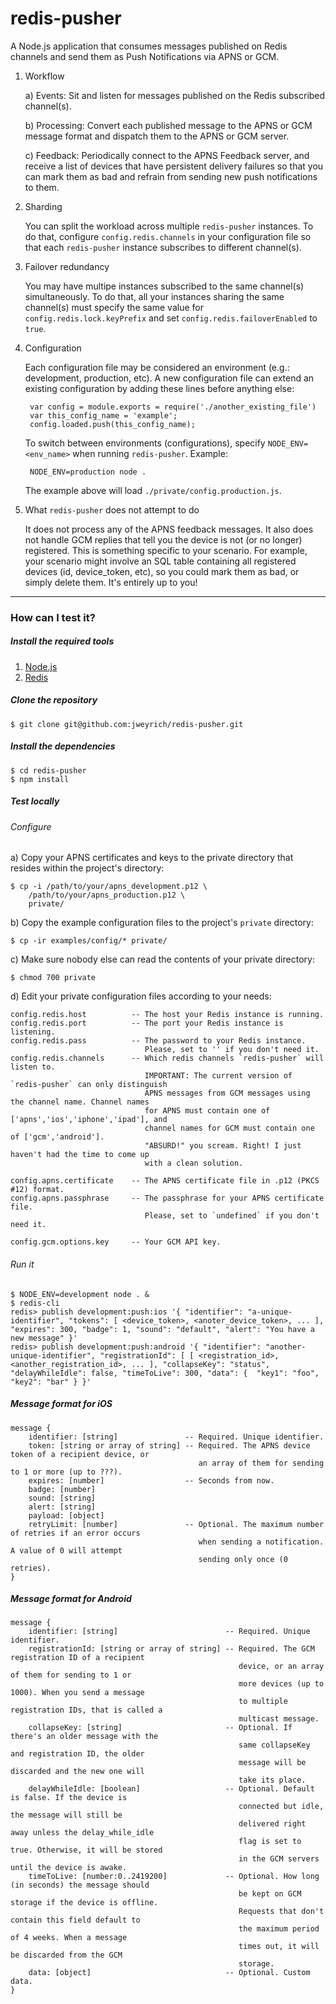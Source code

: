 # redis-pusher

A Node.js application that consumes messages published on Redis channels and
send them as Push Notifications via APNS or GCM.

1. Workflow

	a) Events: Sit and listen for messages published on the Redis subscribed
	   channel(s).

	b) Processing: Convert each published message to the APNS or GCM message format
	   and dispatch them to the APNS or GCM server.

	c) Feedback: Periodically connect to the APNS Feedback server, and receive a
	   list of devices that have persistent delivery failures so that you can
	   mark them as bad and refrain from sending new push notifications to them.

2. Sharding

	You can split the workload across multiple `redis-pusher` instances.
	To do that, configure `config.redis.channels` in your configuration file so
	that each `redis-pusher` instance subscribes to different channel(s).

3. Failover redundancy

	You may have multipe instances subscribed to the same channel(s)
	simultaneously. To do that, all your instances sharing the same channel(s)
	must specify the same value for `config.redis.lock.keyPrefix` and set
	`config.redis.failoverEnabled` to `true`.

4. Configuration

	Each configuration file may be considered an environment (e.g.: development,
	production, etc). A new configuration file can extend an existing
	configuration by adding these lines before anything else:

		var config = module.exports = require('./another_existing_file')
		var this_config_name = 'example';
		config.loaded.push(this_config_name);

	To switch between environments (configurations), specify
	`NODE_ENV=<env_name>` when running `redis-pusher`. Example:

		NODE_ENV=production node .

	The example above will load `./private/config.production.js`.

5. What `redis-pusher` does not attempt to do

	It does not process any of the APNS feedback messages. It also does not handle
	GCM replies that tell you the device is not (or no longer) registered.
	This is something specific to your scenario. For example, your scenario might
	involve an SQL table containing all registered devices (id, device_token, etc),
	so you could mark them as bad, or simply delete them. It's entirely up to you!

- - -

### How can I test it?

##### Install the required tools

1. [Node.js](http://nodejs.org/)
2. [Redis](http://redis.io/)

##### Clone the repository

	$ git clone git@github.com:jweyrich/redis-pusher.git

##### Install the dependencies

	$ cd redis-pusher
	$ npm install

##### Test locally

###### Configure

a) Copy your APNS certificates and keys to the private
   directory that resides within the project's directory:

	$ cp -i /path/to/your/apns_development.p12 \
		/path/to/your/apns_production.p12 \
		private/

b) Copy the example configuration files to the project's `private`
   directory:

	$ cp -ir examples/config/* private/

c) Make sure nobody else can read the contents of your private directory:

	$ chmod 700 private

d) Edit your private configuration files according to your needs:

	config.redis.host          -- The host your Redis instance is running.
	config.redis.port          -- The port your Redis instance is listening.
	config.redis.pass          -- The password to your Redis instance.
	                              Please, set to '' if you don't need it.
	config.redis.channels      -- Which redis channels `redis-pusher` will listen to.
	                              IMPORTANT: The current version of `redis-pusher` can only distinguish
	                              APNS messages from GCM messages using the channel name. Channel names
	                              for APNS must contain one of ['apns','ios','iphone','ipad'], and
	                              channel names for GCM must contain one of ['gcm','android'].
	                              "ABSURD!" you scream. Right! I just haven't had the time to come up
	                              with a clean solution.

	config.apns.certificate    -- The APNS certificate file in .p12 (PKCS #12) format.
	config.apns.passphrase     -- The passphrase for your APNS certificate file.
	                              Please, set to `undefined` if you don't need it.

	config.gcm.options.key     -- Your GCM API key.

###### Run it

	$ NODE_ENV=development node . &
	$ redis-cli
	redis> publish development:push:ios '{ "identifier": "a-unique-identifier", "tokens": [ <device_token>, <anoter_device_token>, ... ], "expires": 300, "badge": 1, "sound": "default", "alert": "You have a new message" }'
	redis> publish development:push:android '{ "identifier": "another-unique-identifier", "registrationId": [ [ <registration_id>, <another_registration_id>, ... ], "collapseKey": "status", "delayWhileIdle": false, "timeToLive": 300, "data": {  "key1": "foo", "key2": "bar" } }'

##### Message format for iOS

	message {
		identifier: [string]               -- Required. Unique identifier.
		token: [string or array of string] -- Required. The APNS device token of a recipient device, or
		                                      an array of them for sending to 1 or more (up to ???).
		expires: [number]                  -- Seconds from now.
		badge: [number]
		sound: [string]
		alert: [string]
		payload: [object]
		retryLimit: [number]               -- Optional. The maximum number of retries if an error occurs
		                                      when sending a notification. A value of 0 will attempt
		                                      sending only once (0 retries).
	}

##### Message format for Android

	message {
		identifier: [string]                        -- Required. Unique identifier.
		registrationId: [string or array of string] -- Required. The GCM registration ID of a recipient
		                                               device, or an array of them for sending to 1 or
		                                               more devices (up to 1000). When you send a message
		                                               to multiple registration IDs, that is called a
		                                               multicast message.
		collapseKey: [string]                       -- Optional. If there's an older message with the
		                                               same collapseKey and registration ID, the older
		                                               message will be discarded and the new one will
		                                               take its place.
		delayWhileIdle: [boolean]                   -- Optional. Default is false. If the device is
		                                               connected but idle, the message will still be
		                                               delivered right away unless the delay_while_idle
		                                               flag is set to true. Otherwise, it will be stored
		                                               in the GCM servers until the device is awake.
		timeToLive: [number:0..2419200]             -- Optional. How long (in seconds) the message should
		                                               be kept on GCM storage if the device is offline.
		                                               Requests that don't contain this field default to
		                                               the maximum period of 4 weeks. When a message
		                                               times out, it will be discarded from the GCM
		                                               storage.
		data: [object]                              -- Optional. Custom data.
	}
